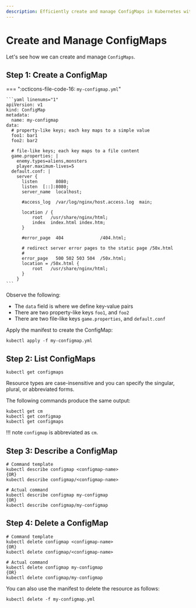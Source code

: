 ```yaml
---
description: Efficiently create and manage ConfigMaps in Kubernetes with our step-by-step guide. Learn how to organize and utilize configuration data effectively for your applications. Start simplifying configuration management now!
---
```


# Create and Manage ConfigMaps

Let's see how we can create and manage `ConfigMaps`.


## Step 1: Create a ConfigMap

=== ":octicons-file-code-16: `my-configmap.yml`"

    ```yaml linenums="1"
    apiVersion: v1
    kind: ConfigMap
    metadata:
      name: my-configmap
    data:
      # property-like keys; each key maps to a simple value
      foo1: bar1
      foo2: bar2

      # file-like keys; each key maps to a file content
      game.properties: |
        enemy.types=aliens,monsters
        player.maximum-lives=5    
      default.conf: |
        server {
          listen       8080;
          listen  [::]:8080;
          server_name  localhost;

          #access_log  /var/log/nginx/host.access.log  main;

          location / {
              root   /usr/share/nginx/html;
              index  index.html index.htm;
          }

          #error_page  404              /404.html;

          # redirect server error pages to the static page /50x.html
          #
          error_page   500 502 503 504  /50x.html;
          location = /50x.html {
              root   /usr/share/nginx/html;
          }
        }
    ```


Observe the following:

- The `data` field is where we define key-value pairs
- There are two property-like keys `foo1`, and `foo2`
- There are two file-like keys `game.properties`, and `default.conf`


Apply the manifest to create the ConfigMap:

```
kubectl apply -f my-configmap.yml
```


## Step 2: List ConfigMaps

```
kubectl get configmaps
```

Resource types are case-insensitive and you can specify the singular, plural, or abbreviated forms.

The following commands produce the same output:

```
kubectl get cm
kubectl get configmap
kubectl get configmaps
```

!!! note
    `configmap` is abbreviated as `cm`.


## Step 3: Describe a ConfigMap

```
# Command template
kubectl describe configmap <configmap-name>
{OR}
kubectl describe configmap/<configmap-name>

# Actual command
kubectl describe configmap my-configmap
{OR}
kubectl describe configmap/my-configmap
```

## Step 4: Delete a ConfigMap

```
# Command template
kubectl delete configmap <configmap-name>
{OR}
kubectl delete configmap/<configmap-name>

# Actual command
kubectl delete configmap my-configmap
{OR}
kubectl delete configmap/my-configmap
```

You can also use the manifest to delete the resource as follows:

```
kubectl delete -f my-configmap.yml
```
